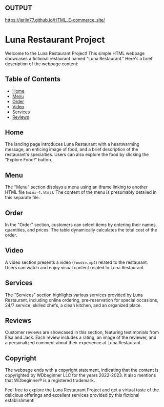 ## OUTPUT

https://jerlin77.github.io/HTML_E-commerce_site/

# Luna Restaurant Project

Welcome to the Luna Restaurant Project! This simple HTML webpage showcases a fictional restaurant named "Luna Restaurant." Here's a brief description of the webpage content:

## Table of Contents
- [Home](#home)
- [Menu](#menu)
- [Order](#order)
- [Video](#video)
- [Services](#service)
- [Reviews](#reviews)

## Home
The landing page introduces Luna Restaurant with a heartwarming message, an enticing image of food, and a brief description of the restaurant's specialties. Users can also explore the food by clicking the "Explore Food!" button.

## Menu
The "Menu" section displays a menu using an iframe linking to another HTML file (`mini-4.html`). The content of the menu is presumably detailed in this separate file.

## Order
In the "Order" section, customers can select items by entering their names, quantities, and prices. The table dynamically calculates the total cost of the order.

## Video
A video section presents a video (`foodie.mp4`) related to the restaurant. Users can watch and enjoy visual content related to Luna Restaurant.

## Services
The "Services" section highlights various services provided by Luna Restaurant, including online ordering, pre-reservation for special occasions, 24/7 service, skilled chefs, a clean kitchen, and an organized place.

## Reviews
Customer reviews are showcased in this section, featuring testimonials from Elsa and Jack. Each review includes a rating, an image of the reviewer, and a personalized comment about their experience at Luna Restaurant.

## Copyright
The webpage ends with a copyright statement, indicating that the content is copyrighted by WDbeginner LLC for the years 2022-2023. It also mentions that WDbeginner® is a registered trademark.

Feel free to explore the Luna Restaurant Project and get a virtual taste of the delicious offerings and excellent services provided by this fictional establishment!
